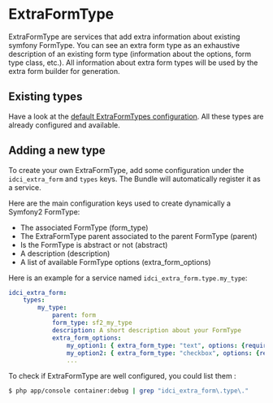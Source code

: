 ExtraFormType
=============

ExtraFormType are services that add extra information about existing symfony FormType.
You can see an extra form type as an exhaustive description of an existing form type (information about the options, form type class, etc.).
All information about extra form types will be used by the extra form builder for generation.

## Existing types

Have a look at the [default ExtraFormTypes configuration](../config/types.yml). All these types are already configured and available.

## Adding a new type

To create your own ExtraFormType, add some configuration under the `idci_extra_form` and `types` keys.
The Bundle will automatically register it as a service.

Here are the main configuration keys used to create dynamically a Symfony2 FormType:
 * The associated FormType (form_type)
 * The ExtraFormType parent associated to the parent FormType (parent)
 * Is the FormType is abstract or not (abstract)
 * A description (description)
 * A list of available FormType options (extra_form_options)

Here is an example for a service named `idci_extra_form.type.my_type`:

```yml
idci_extra_form:
    types:
        my_type:
            parent: form
            form_type: sf2_my_type
            description: A short description about your FormType
            extra_form_options:
                my_option1: { extra_form_type: "text", options: {required: false} }
                my_option2: { extra_form_type: "checkbox", options: {required: false} }
                ...
```

To check if ExtraFormType are well configured, you could list them :
```sh
$ php app/console container:debug | grep "idci_extra_form\.type\."
```
